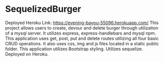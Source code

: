 # SequelizedBurger
Deployed Heroku Link: https://evening-bayou-55096.herokuapp.com/ This project allows users to create, devour and delete burger through utilization of a mysql server. It utilizes express, express-handlebars and mysql npm. This application uses get, post, put and delete routes utilizing all four basic CRUD operations. It also uses css, img and js files located in a static public folder. This application utilizes Bootstrap styling. Utilizes sequelize. Deployed on Heroku.